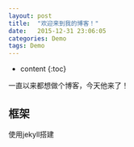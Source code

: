 ```yaml
---
layout: post
title:  "欢迎来到我的博客！"
date:   2015-12-31 23:06:05
categories: Demo
tags: Demo
---
```



* content
{:toc}

一直以来都想做个博客，今天他来了！




## 框架

使用jekyll搭建